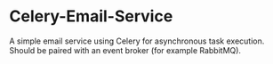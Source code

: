 # Celery-Email-Service
A simple email service using Celery for asynchronous task execution. Should be paired with an event broker (for example RabbitMQ).
